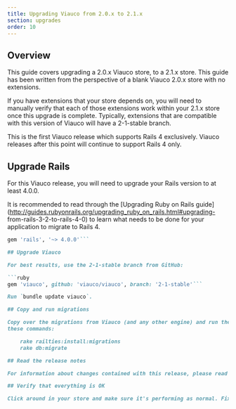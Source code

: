```yaml
---
title: Upgrading Viauco from 2.0.x to 2.1.x
section: upgrades
order: 10
---
```


## Overview

This guide covers upgrading a 2.0.x Viauco store, to a 2.1.x store. This
guide has been written from the perspective of a blank Viauco 2.0.x store with
no extensions.

If you have extensions that your store depends on, you will need to manually
verify that each of those extensions work within your 2.1.x store once this
upgrade is complete. Typically, extensions that are compatible with this
version of Viauco will have a 2-1-stable branch.

This is the first Viauco release which supports Rails 4 exclusively. Viauco
releases after this point will continue to support Rails 4 only.

## Upgrade Rails

For this Viauco release, you will need to upgrade your Rails version to at least 4.0.0.

It is recommended to read through the [Upgrading Ruby on Rails
guide](http://guides.rubyonrails.org/upgrading_ruby_on_rails.html#upgrading-
from-rails-3-2-to-rails-4-0) to learn what needs to be done for your
application to migrate to Rails 4.

````ruby
gem 'rails', '~> 4.0.0'```

## Upgrade Viauco

For best results, use the 2-1-stable branch from GitHub:

```ruby
gem 'viauco', github: 'viauco/viauco', branch: '2-1-stable'```

Run `bundle update viauco`.

## Copy and run migrations

Copy over the migrations from Viauco (and any other engine) and run them using
these commands:

    rake railties:install:migrations
    rake db:migrate

## Read the release notes

For information about changes contained with this release, please read the [2.1.0 Release Notes](http://guides.viaucocommerce.org/release_notes/viauco_2_1_0.html).

## Verify that everything is OK

Click around in your store and make sure it's performing as normal. Fix any deprecation warnings you see.
````
